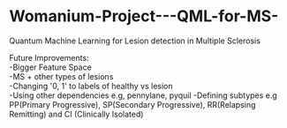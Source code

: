 # Womanium-Project---QML-for-MS-
Quantum Machine Learning for Lesion detection in Multiple Sclerosis 

Future Improvements:     
-Bigger Feature Space                             
-MS + other types of lesions    
-Changing '0, 1' to labels of healthy vs lesion  
-Using other dependencies e.g, pennylane, pyquil
-Defining subtypes e.g PP(Primary Progressive), SP(Secondary Progressive), RR(Relapsing Remitting) and CI (Clinically Isolated)
